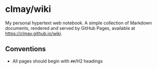 # clmay/wiki

My personal hypertext web notebook. A simple collection of Markdown documents,
rendered and served by GitHub Pages, available at https://clmay.github.io/wiki.

## Conventions

- All pages should begin with `##`/H2 headings
